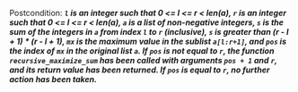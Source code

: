 Postcondition: ***`l` is an integer such that 0 <= l <= r < len(a), `r` is an integer such that 0 <= l <= r < len(a), `a` is a list of non-negative integers, `s` is the sum of the integers in `a` from index `l` to `r` (inclusive), `s` is greater than (r - l + 1) * (r - l + 1), `mx` is the maximum value in the sublist `a[l:r+1]`, and `pos` is the index of `mx` in the original list `a`. If `pos` is not equal to `r`, the function `recursive_maximize_sum` has been called with arguments `pos + 1` and `r`, and its return value has been returned. If `pos` is equal to `r`, no further action has been taken.***